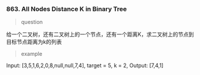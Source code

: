 ### 863. All Nodes Distance K in Binary Tree
> question

给一个二叉树，还有二叉树上的一个节点，还有一个距离K，求二叉树上的节点到目标节点距离为k的列表

> example

Input: [3,5,1,6,2,0,8,null,null,7,4], target = 5, k = 2, Output: [7,4,1]

